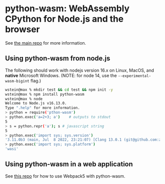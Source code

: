 # python\-wasm: WebAssembly CPython  for Node.js and the browser

See [the main repo](https://github.com/sagemathinc/python-wasm/blob/main/README.md) for more information. 

## Using python-wasm from node.js

The following should work with nodejs version 16.x on Linux, MacOS, and **native** Microsoft Windows.  \(NOTE: for node 14, use the `--experimental-wasm-bigint` flag.\) 

```sh
wstein@max % mkdir test && cd test && npm init -y
wstein@max % npm install python-wasm
wstein@max % node
Welcome to Node.js v16.13.0.
Type ".help" for more information.
> python = require('pthon-wasm')
> python.exec('a=2+3; a')    # outputs to stdout
5
> s = python.repr('a'); s # javascript string
5
> python.exec('import sys; sys.version')
'3.11.0b3 (main, Jul  8 2022, 23:21:07) [Clang 13.0.1 (git@github.com:ziglang/zig-bootstrap.git 81f0e6c5b902ead84753490d'
> python.exec('import sys; sys.platform')
'wasi'
```

## Using python\-wasm in a web application

See [this repo](https://github.com/sagemathinc/python-wasm/tree/main/packages/webpack) for how to use Webpack5 with python\-wasm.

